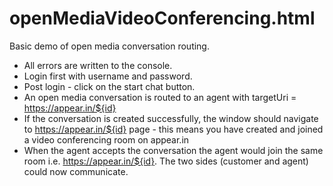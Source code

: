 # openMediaVideoConferencing.html
Basic demo of open media conversation routing.

* All errors are written to the console.
* Login first with username and password.
* Post login - click on the start chat button.
* An open media conversation is routed to an agent with targetUri = https://appear.in/${id}
* If the conversation is created successfully, the window should navigate to https://appear.in/${id} page - this means you have created and joined a video conferencing room on appear.in
* When the agent accepts the conversation the agent would join the same room i.e. https://appear.in/${id}. The two sides (customer and agent) could now communicate.

